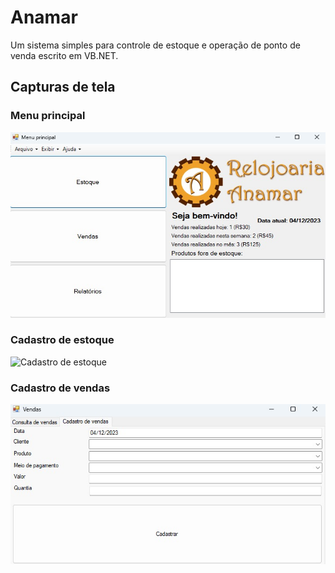 # Anamar

Um sistema simples para controle de estoque e operação de ponto de venda escrito em VB.NET.

## Capturas de tela

### Menu principal

![Menu principal](menu_principal.jpeg)

### Cadastro de estoque

![Cadastro de estoque](cadastro_de_estoque.jpeg)

### Cadastro de vendas

![Cadastro de vendas](cadastro_de_vendas.jpeg)
